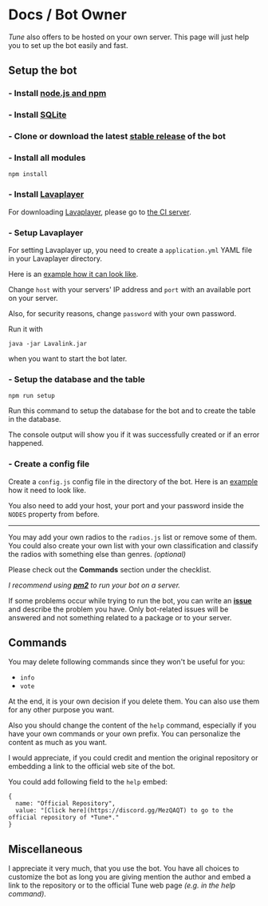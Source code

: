 # Docs / Bot Owner

*Tune* also offers to be hosted on your own server. This page will just help you to set up 
the bot easily and fast.

## Setup the bot

### - Install [node.js and npm](https://nodejs.org/en/)

### - Install [SQLite](https://sqlite.org/download.html)

### - Clone or download the latest [stable release](https://github.com/julianYaman/tune/releases) of the bot

###  - Install all modules

```ssh
npm install
```

### - Install [Lavaplayer](https://github.com/sedmelluq/lavaplayer)

For downloading [Lavaplayer](https://github.com/sedmelluq/lavaplayer), please go to [the CI server](https://ci.fredboat.com/viewLog.html?buildId=lastSuccessful&buildTypeId=Lavalink_Build&tab=artifacts&guest=1).

### - Setup Lavaplayer

For setting Lavaplayer up, you need to create a ``application.yml`` YAML file in your Lavaplayer directory.

Here is an [example how it can look like](https://github.com/Frederikam/Lavalink/blob/master/LavalinkServer/application.yml.example).

Change ``host`` with your servers' IP address and ``port`` with an available port on your server.

Also, for security reasons, change ``password`` with your own password.

Run it with
```
java -jar Lavalink.jar
```
when you want to start the bot later.

### - Setup the database and the table
```
npm run setup
```
Run this command to setup the database for the bot and to create the table in the database.

The console output will show you if it was successfully created or if an error happened.

### - Create a config file

Create a ``config.js`` config file in the directory of the bot.
Here is an [example](https://github.com/julianYaman/tune/blob/master/example.config.js) how it need to look like.

You also need to add your host, your port and your password inside the ``NODES`` property from before.

<hr>

You may add your own radios to the ``radios.js`` list or remove some of them. You could also create your own list
with your own classification and classify the radios with something else than genres. *(optional)*

Please check out the **Commands** section under the checklist.

*I recommend using [**pm2**](http://pm2.keymetrics.io/) to run your bot on a server.*

If some problems occur while trying to run the bot, you can write an [**issue**](https://github.com/julianYaman/tune/issues/new/choose) 
and describe the problem you have. Only bot-related issues will be answered and not something related to a package or to your server.

## Commands

You may delete following commands since they won't be useful for you:

- ``info`` 
- ``vote``

At the end, it is your own decision if you delete them. You can also use them for any other purpose you want.

Also you should change the content of the ``help`` command, especially 
if you have your own commands or your own prefix. You can personalize the content as much as you want.

I would appreciate, if you could credit and mention the original repository or embedding a link to
the official web site of the bot.

You could add following field to the ``help`` embed:

```
{
  name: "Official Repository",
  value: "[Click here](https://discord.gg/MezQAQT) to go to the official repository of *Tune*."
}
```

## Miscellaneous

I appreciate it very much, that you use the bot. You have all choices to customize the bot as long you are giving 
mention the author and embed a link to the repository or to the official Tune web page *(e.g. in the help command)*.
